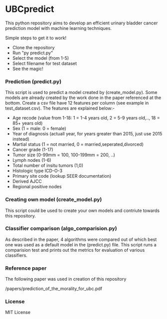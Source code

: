 # UBCpredict

This python repository aims to develop an efficient urinary bladder cancer prediction model with machine learning techniques.

Simple steps to get it to work!

  - Clone the repository 
  - Run "py predict.py"
  - Select the model (from 1-5)
  - Select filename for test dataset
  - See the magic!

### Prediction (predict.py)
This script is used to predict a model created by (create_model.py). Some models are already created by the work done in the paper referenced at the bottom. Create a csv file have 12 features per column (see example in test_dataset.csv). The features are explained below:-
  - Age recode (value from 1-18: 1 = 1-4 years old, 2 = 5-9 years old,.., 18 = 85+ years old)
  - Sex (1 = male: 0 = female)
  - Year of diagnosis (actuall year, for years greater than 2015, just use 2015 instead)
  - Martial status (1 = not married, 0 = married,seperated,divorced)
  - Cancer grade (1-17)
  - Tumor size (0-99mm = 100, 100-199mm = 200, ..)
  - Lymph nodes (1-6)
  - Total number of insitu tumors (1,0)
  - Histologic type ICD-O-3
  - Primary site code (lookup SEER documentation)
  - Derived AJCC
  - Regional positive nodes

### Creating own model (create_model.py)

This script could be used to create your own models and contriute towards this repository.

### Classifier comparison (algo_comparision.py)

As described in the paper, 4 algorithms were compared out of which best one was used as a default model in the (predict.py) file. This script runs a comparision test and prints out the metrics for evaluation of various classifiers.

### Reference paper

The following paper was used in creation of this repository

/papers/prediction_of_the_morality_for_ubc.pdf

### License

MIT License
